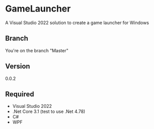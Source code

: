 # GameLauncher
<p>A Visual Studio 2022 solution to create a game launcher for Windows</p>

## Branch
<p>You're on the branch "Master"</p>

## Version
<p>0.0.2</p>

## Required
- Visual Studio 2022
- .Net Core 3.1 (test to use .Net 4.78)
- C#
- WPF